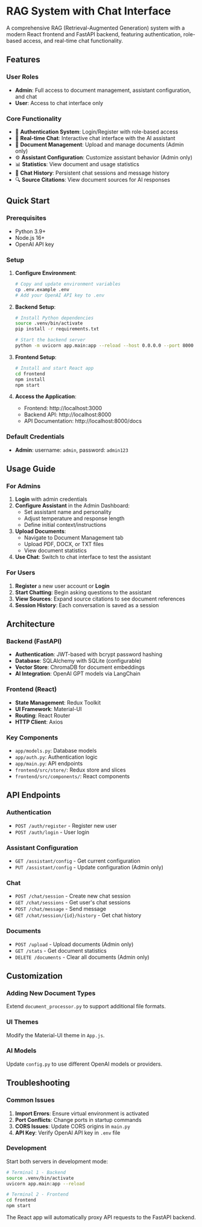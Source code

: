 # RAG System with Chat Interface

A comprehensive RAG (Retrieval-Augmented Generation) system with a modern React frontend and FastAPI backend, featuring authentication, role-based access, and real-time chat functionality.

## Features

### User Roles
- **Admin**: Full access to document management, assistant configuration, and chat
- **User**: Access to chat interface only

### Core Functionality
- 🔐 **Authentication System**: Login/Register with role-based access
- 💬 **Real-time Chat**: Interactive chat interface with the AI assistant
- 📄 **Document Management**: Upload and manage documents (Admin only)
- ⚙️ **Assistant Configuration**: Customize assistant behavior (Admin only)
- 📊 **Statistics**: View document and usage statistics
- 💾 **Chat History**: Persistent chat sessions and message history
- 🔍 **Source Citations**: View document sources for AI responses

## Quick Start

### Prerequisites
- Python 3.9+
- Node.js 16+
- OpenAI API key

### Setup

1. **Configure Environment**:
   ```bash
   # Copy and update environment variables
   cp .env.example .env
   # Add your OpenAI API key to .env
   ```

2. **Backend Setup**:
   ```bash
   # Install Python dependencies
   source .venv/bin/activate
   pip install -r requirements.txt
   
   # Start the backend server
   python -m uvicorn app.main:app --reload --host 0.0.0.0 --port 8000
   ```

3. **Frontend Setup**:
   ```bash
   # Install and start React app
   cd frontend
   npm install
   npm start
   ```

4. **Access the Application**:
   - Frontend: http://localhost:3000
   - Backend API: http://localhost:8000
   - API Documentation: http://localhost:8000/docs

### Default Credentials
- **Admin**: username: `admin`, password: `admin123`

## Usage Guide

### For Admins

1. **Login** with admin credentials
2. **Configure Assistant** in the Admin Dashboard:
   - Set assistant name and personality
   - Adjust temperature and response length
   - Define initial context/instructions
3. **Upload Documents**:
   - Navigate to Document Management tab
   - Upload PDF, DOCX, or TXT files
   - View document statistics
4. **Use Chat**: Switch to chat interface to test the assistant

### For Users

1. **Register** a new user account or **Login**
2. **Start Chatting**: Begin asking questions to the assistant
3. **View Sources**: Expand source citations to see document references
4. **Session History**: Each conversation is saved as a session

## Architecture

### Backend (FastAPI)
- **Authentication**: JWT-based with bcrypt password hashing
- **Database**: SQLAlchemy with SQLite (configurable)
- **Vector Store**: ChromaDB for document embeddings
- **AI Integration**: OpenAI GPT models via LangChain

### Frontend (React)
- **State Management**: Redux Toolkit
- **UI Framework**: Material-UI
- **Routing**: React Router
- **HTTP Client**: Axios

### Key Components
- `app/models.py`: Database models
- `app/auth.py`: Authentication logic
- `app/main.py`: API endpoints
- `frontend/src/store/`: Redux store and slices
- `frontend/src/components/`: React components

## API Endpoints

### Authentication
- `POST /auth/register` - Register new user
- `POST /auth/login` - User login

### Assistant Configuration
- `GET /assistant/config` - Get current configuration
- `PUT /assistant/config` - Update configuration (Admin only)

### Chat
- `POST /chat/session` - Create new chat session
- `GET /chat/sessions` - Get user's chat sessions
- `POST /chat/message` - Send message
- `GET /chat/session/{id}/history` - Get chat history

### Documents
- `POST /upload` - Upload documents (Admin only)
- `GET /stats` - Get document statistics
- `DELETE /documents` - Clear all documents (Admin only)

## Customization

### Adding New Document Types
Extend `document_processor.py` to support additional file formats.

### UI Themes
Modify the Material-UI theme in `App.js`.

### AI Models
Update `config.py` to use different OpenAI models or providers.

## Troubleshooting

### Common Issues

1. **Import Errors**: Ensure virtual environment is activated
2. **Port Conflicts**: Change ports in startup commands
3. **CORS Issues**: Update CORS origins in `main.py`
4. **API Key**: Verify OpenAI API key in `.env` file

### Development

Start both servers in development mode:
```bash
# Terminal 1 - Backend
source .venv/bin/activate
uvicorn app.main:app --reload

# Terminal 2 - Frontend  
cd frontend
npm start
```

The React app will automatically proxy API requests to the FastAPI backend.